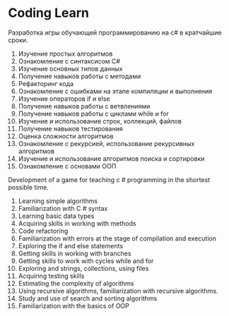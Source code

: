 # Coding Learn
Разработка игры обучающей программированию на c# в кратчайшие сроки.
1.	Изучение простых алгоритмов
2.	Ознакомление с синтаксисом C#
3.	Изучение основных типов данных
4.	Получение навыков работы с методами
5.	Рефакторинг кода
6.	Ознакомление с ошибками на этапе компиляции и выполнения
7.	Изучение операторов if и else
8.	Получение навыков работы с ветвлениями
9.	Получение навыков работы с циклами while и for
10.	Изучение и использование строк, коллекций, файлов
11.	Получение навыков тестирования
12.	Оценка сложности алгоритмов
13.	Ознакомление с рекурсией, использование рекурсивных алгоритмов
14.	Изучение и использование алгоритмов поиска и сортировки
15. Ознакомление с основами ООП

Development of a game for teaching c # programming in the shortest possible time.
1. Learning simple algorithms
2. Familiarization with C # syntax
3. Learning basic data types
4. Acquiring skills in working with methods
5. Code refactoring
6. Familiarization with errors at the stage of compilation and execution
7. Exploring the if and else statements
8. Getting skills in working with branches
9. Getting skills to work with cycles while and for
10. Exploring and strings, collections, using files
11. Acquiring testing skills
12. Estimating the complexity of algorithms
13. Using recursive algorithms, familiarization with recursive algorithms.
14. Study and use of search and sorting algorithms
15. Familiarization with the basics of OOP
